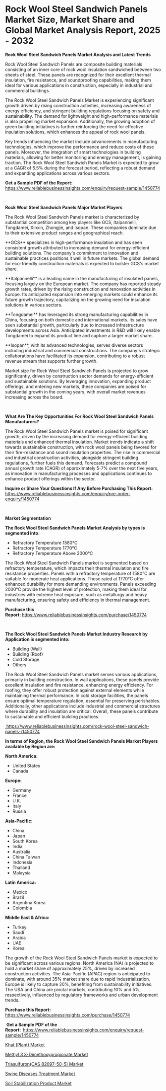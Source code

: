 <p><h1>Rock Wool Steel Sandwich Panels Market Size, Market Share and Global Market Analysis Report, 2025 - 2032</h1></p><p><strong>Rock Wool Steel Sandwich Panels Market Analysis and Latest Trends</strong></p>
<p><p>Rock Wool Steel Sandwich Panels are composite building materials consisting of an inner core of rock wool insulation sandwiched between two sheets of steel. These panels are recognized for their excellent thermal insulation, fire resistance, and soundproofing capabilities, making them ideal for various applications in construction, especially in industrial and commercial buildings.</p><p>The Rock Wool Steel Sandwich Panels Market is experiencing significant growth driven by rising construction activities, increasing awareness of energy efficiency, and stringent building regulations focusing on safety and sustainability. The demand for lightweight and high-performance materials is also propelling market expansion. Additionally, the growing adoption of green building initiatives is further reinforcing the need for effective insulation solutions, which enhances the appeal of rock wool panels.</p><p>Key trends influencing the market include advancements in manufacturing technologies, which improve the performance and reduce costs of these panels. Moreover, the integration of smart technologies in building materials, allowing for better monitoring and energy management, is gaining traction. The Rock Wool Steel Sandwich Panels Market is expected to grow at a CAGR of 5.5% during the forecast period, reflecting a robust demand and expanding applications across various sectors.</p></p>
<p><strong>Get a Sample PDF of the Report:&nbsp;</strong> <a href="https://www.reliablebusinessinsights.com/enquiry/request-sample/1450774?utm_campaign=2127&utm_medium=2&utm_source=Github&utm_content=ia&utm_term=02022025&utm_id=rock-wool-steel-sandwich-panels">https://www.reliablebusinessinsights.com/enquiry/request-sample/1450774</a></p>
<p>&nbsp;</p>
<p><strong>Rock Wool Steel Sandwich Panels Major Market Players</strong></p>
<p><p>The Rock Wool Steel Sandwich Panels market is characterized by substantial competition among key players like GCS, Italpannelli, Tongdamei, Xinxin, Zhongjie, and Isopan. These companies dominate due to their extensive product ranges and geographical reach.</p><p>**GCS** specializes in high-performance insulation and has seen consistent growth attributed to increasing demand for energy-efficient building solutions. The company's commitment to innovation and sustainable practices positions it well in future markets. The global demand for eco-friendly construction materials is expected to bolster GCS's market share.</p><p>**Italpannelli** is a leading name in the manufacturing of insulated panels, focusing largely on the European market. The company has reported steady growth rates, driven by the rising construction and renovation activities in Europe. Its anticipated expansion into emerging markets could enhance its future growth trajectory, capitalizing on the growing need for insulation solutions in various sectors.</p><p>**Tongdamei** has leveraged its strong manufacturing capabilities in China, focusing on both domestic and international markets. Its sales have seen substantial growth, particularly due to increased infrastructure developments across Asia. Anticipated investments in R&D will likely enable Tongdamei to expand its product line and capture a larger market share.</p><p>**Isopan**, with its advanced technologies, serves diverse sectors including industrial and commercial constructions. The company's strategic collaborations have facilitated its expansion, contributing to a robust revenue stream that supports further growth. </p><p>Market size for Rock Wool Steel Sandwich Panels is projected to grow significantly, driven by construction sector demands for energy-efficient and sustainable solutions. By leveraging innovation, expanding product offerings, and entering new markets, these companies are poised for substantial growth in the coming years, with overall market revenues increasing across the board.</p></p>
<p>&nbsp;</p>
<p><strong>What Are The Key Opportunities For Rock Wool Steel Sandwich Panels Manufacturers?</strong></p>
<p><p>The Rock Wool Steel Sandwich Panels market is poised for significant growth, driven by the increasing demand for energy-efficient building materials and enhanced thermal insulation. Market trends indicate a shift towards sustainable construction, with rock wool panels being favored for their fire-resistance and sound insulation properties. The rise in commercial and industrial construction activities, alongside stringent building regulations, further fuels this demand. Forecasts predict a compound annual growth rate (CAGR) of approximately 5-7% over the next five years, as innovation in manufacturing processes and applications continues to enhance product offerings within the sector.</p></p>
<p><strong>Inquire or Share Your Questions If Any Before Purchasing This Report:</strong> <a href="https://www.reliablebusinessinsights.com/enquiry/pre-order-enquiry/1450774?utm_campaign=2127&utm_medium=2&utm_source=Github&utm_content=ia&utm_term=02022025&utm_id=rock-wool-steel-sandwich-panels">https://www.reliablebusinessinsights.com/enquiry/pre-order-enquiry/1450774</a></p>
<p>&nbsp;</p>
<p><strong>Market Segmentation</strong></p>
<p><strong>The Rock Wool Steel Sandwich Panels Market Analysis by types is segmented into:</strong></p>
<p><ul><li>Refractory Temperature 1580℃</li><li>Refractory Temperature 1770℃</li><li>Refractory Temperature Above 2000℃</li></ul></p>
<p><p>The Rock Wool Steel Sandwich Panels market is segmented based on refractory temperature, which impacts their thermal insulation and fire resistance properties. Panels with a refractory temperature of 1580℃ are suitable for moderate heat applications. Those rated at 1770℃ offer enhanced durability for more demanding environments. Panels exceeding 2000℃ provide the highest level of protection, making them ideal for industries with extreme heat exposure, such as metallurgy and heavy manufacturing, ensuring safety and efficiency in thermal management.</p></p>
<p><strong>Purchase this Report:&nbsp;</strong><a href="https://www.reliablebusinessinsights.com/purchase/1450774?utm_campaign=2127&utm_medium=2&utm_source=Github&utm_content=ia&utm_term=02022025&utm_id=rock-wool-steel-sandwich-panels">https://www.reliablebusinessinsights.com/purchase/1450774</a></p>
<p>&nbsp;</p>
<p><strong>The Rock Wool Steel Sandwich Panels Market Industry Research by Application is segmented into:</strong></p>
<p><ul><li>Building (Wall)</li><li>Building (Roof)</li><li>Cold Storage</li><li>Others</li></ul></p>
<p><p>The Rock Wool Steel Sandwich Panels market serves various applications, primarily in building construction. In wall applications, these panels provide excellent insulation and fire resistance, enhancing energy efficiency. For roofing, they offer robust protection against external elements while maintaining thermal performance. In cold storage facilities, the panels ensure optimal temperature regulation, essential for preserving perishables. Additionally, other applications include industrial and commercial structures where durability and insulation are critical. Overall, these panels contribute to sustainable and efficient building practices.</p></p>
<p><a href="https://www.reliablebusinessinsights.com/rock-wool-steel-sandwich-panels-r1450774?utm_campaign=2127&utm_medium=2&utm_source=Github&utm_content=ia&utm_term=02022025&utm_id=rock-wool-steel-sandwich-panels">&nbsp;https://www.reliablebusinessinsights.com/rock-wool-steel-sandwich-panels-r1450774</a></p>
<p><strong>In terms of Region, the Rock Wool Steel Sandwich Panels Market Players available by Region are:</strong></p>
<p>
    <p> <strong> North America: </strong>
        <ul>
            <li>United States</li>
            <li>Canada</li>
        </ul>
        </p> 
    <p> <strong> Europe: </strong>
        <ul>
            <li>Germany</li>
            <li>France</li>
            <li>U.K.</li>
            <li>Italy</li>
            <li>Russia</li>
        </ul>
        </p> 
    <p> <strong> Asia-Pacific: </strong>
        <ul>
            <li>China</li>
            <li>Japan</li>
            <li>South Korea</li>
            <li>India</li>
            <li>Australia</li>
            <li>China Taiwan</li>
            <li>Indonesia</li>
            <li>Thailand</li>
            <li>Malaysia</li>
        </ul>
        </p> 
    <p> <strong> Latin America: </strong>
        <ul>
            <li>Mexico</li>
            <li>Brazil</li>
            <li>Argentina Korea</li>
            <li>Colombia</li>
        </ul>
        </p> 
    <p> <strong> Middle East & Africa: </strong>
        <ul>
            <li>Turkey</li>
            <li>Saudi</li>
            <li>Arabia</li>
            <li>UAE</li>
            <li>Korea</li>
        </ul>
    </p>
    </p>
<p><p>The growth of the Rock Wool Steel Sandwich Panels market is expected to be significant across various regions. North America (NA) is projected to hold a market share of approximately 25%, driven by increased construction activities. The Asia-Pacific (APAC) region is anticipated to dominate, with around 35% market share due to rapid industrialization. Europe is likely to capture 20%, benefiting from sustainability initiatives. The USA and China are pivotal markets, contributing 10% and 5%, respectively, influenced by regulatory frameworks and urban development trends.</p></p>
<p><strong>Purchase this Report: </strong><a href="https://www.reliablebusinessinsights.com/purchase/1450774?utm_campaign=2127&utm_medium=2&utm_source=Github&utm_content=ia&utm_term=02022025&utm_id=rock-wool-steel-sandwich-panels">https://www.reliablebusinessinsights.com/purchase/1450774</a></p>
<p>&nbsp;<strong>Get a Sample PDF of the Report:&nbsp;&nbsp;</strong><a href="https://www.reliablebusinessinsights.com/enquiry/request-sample/1450774?utm_campaign=2127&utm_medium=2&utm_source=Github&utm_content=ia&utm_term=02022025&utm_id=rock-wool-steel-sandwich-panels">https://www.reliablebusinessinsights.com/enquiry/request-sample/1450774</a></p>
<p><strong></strong></p>
<p><p><a href="https://www.linkedin.com/pulse/exploring-khat-plant-market-dynamics-projected-cagr-122-key-s4kze?utm_campaign=2127&utm_medium=2&utm_source=Github&utm_content=ia&utm_term=02022025&utm_id=rock-wool-steel-sandwich-panels">Khat (Plant) Market</a></p><p><a href="https://github.com/seanmcma708/Market-Research-Report-List-1/blob/main/methyl-33-dimethoxypropionate-market.md?utm_campaign=2127&utm_medium=2&utm_source=Github&utm_content=ia&utm_term=02022025&utm_id=rock-wool-steel-sandwich-panels">Methyl 3,3-Dimethoxypropionate Market</a></p><p><a href="https://www.linkedin.com/pulse/exploring-triasulfuroncas-82097-50-5-market-industry-revenue-jxble?utm_campaign=2127&utm_medium=2&utm_source=Github&utm_content=ia&utm_term=02022025&utm_id=rock-wool-steel-sandwich-panels">Triasulfuron(CAS 82097-50-5) Market</a></p><p><a href="https://www.linkedin.com/pulse/in-depth-analysis-global-swine-diseases-treatment-market-scope-ew0we?utm_campaign=2127&utm_medium=2&utm_source=Github&utm_content=ia&utm_term=02022025&utm_id=rock-wool-steel-sandwich-panels">Swine Diseases Treatment Market</a></p><p><a href="https://www.linkedin.com/pulse/evolvingsoil-stabilization-product-marketdynamics-types-s4fte?utm_campaign=2127&utm_medium=2&utm_source=Github&utm_content=ia&utm_term=02022025&utm_id=rock-wool-steel-sandwich-panels">Soil Stabilization Product Market</a></p></p>